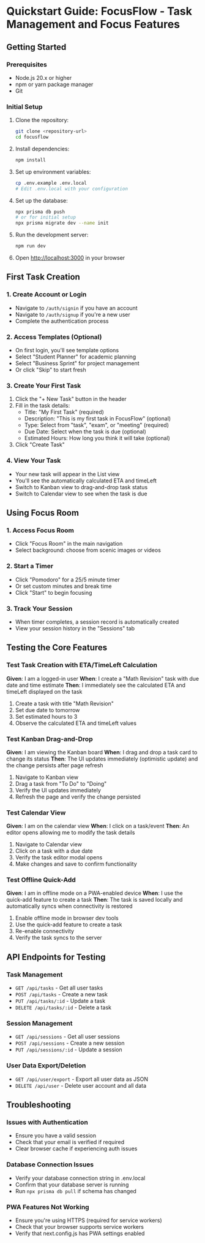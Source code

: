 # Quickstart Guide: FocusFlow - Task Management and Focus Features

## Getting Started

### Prerequisites
- Node.js 20.x or higher
- npm or yarn package manager
- Git

### Initial Setup
1. Clone the repository:
   ```bash
   git clone <repository-url>
   cd focusflow
   ```

2. Install dependencies:
   ```bash
   npm install
   ```

3. Set up environment variables:
   ```bash
   cp .env.example .env.local
   # Edit .env.local with your configuration
   ```

4. Set up the database:
   ```bash
   npx prisma db push
   # or for initial setup
   npx prisma migrate dev --name init
   ```

5. Run the development server:
   ```bash
   npm run dev
   ```

6. Open [http://localhost:3000](http://localhost:3000) in your browser

## First Task Creation

### 1. Create Account or Login
- Navigate to `/auth/signin` if you have an account
- Navigate to `/auth/signup` if you're a new user
- Complete the authentication process

### 2. Access Templates (Optional)
- On first login, you'll see template options
- Select "Student Planner" for academic planning
- Select "Business Sprint" for project management
- Or click "Skip" to start fresh

### 3. Create Your First Task
1. Click the "+ New Task" button in the header
2. Fill in the task details:
   - Title: "My First Task" (required)
   - Description: "This is my first task in FocusFlow" (optional)
   - Type: Select from "task", "exam", or "meeting" (required)
   - Due Date: Select when the task is due (optional)
   - Estimated Hours: How long you think it will take (optional)
3. Click "Create Task"

### 4. View Your Task
- Your new task will appear in the List view
- You'll see the automatically calculated ETA and timeLeft
- Switch to Kanban view to drag-and-drop task status
- Switch to Calendar view to see when the task is due

## Using Focus Room

### 1. Access Focus Room
- Click "Focus Room" in the main navigation
- Select background: choose from scenic images or videos

### 2. Start a Timer
- Click "Pomodoro" for a 25/5 minute timer
- Or set custom minutes and break time
- Click "Start" to begin focusing

### 3. Track Your Session
- When timer completes, a session record is automatically created
- View your session history in the "Sessions" tab

## Testing the Core Features

### Test Task Creation with ETA/TimeLeft Calculation
**Given**: I am a logged-in user
**When**: I create a "Math Revision" task with due date and time estimate
**Then**: I immediately see the calculated ETA and timeLeft displayed on the task

1. Create a task with title "Math Revision"
2. Set due date to tomorrow
3. Set estimated hours to 3
4. Observe the calculated ETA and timeLeft values

### Test Kanban Drag-and-Drop
**Given**: I am viewing the Kanban board
**When**: I drag and drop a task card to change its status
**Then**: The UI updates immediately (optimistic update) and the change persists after page refresh

1. Navigate to Kanban view
2. Drag a task from "To Do" to "Doing"
3. Verify the UI updates immediately
4. Refresh the page and verify the change persisted

### Test Calendar View
**Given**: I am on the calendar view
**When**: I click on a task/event
**Then**: An editor opens allowing me to modify the task details

1. Navigate to Calendar view
2. Click on a task with a due date
3. Verify the task editor modal opens
4. Make changes and save to confirm functionality

### Test Offline Quick-Add
**Given**: I am in offline mode on a PWA-enabled device
**When**: I use the quick-add feature to create a task
**Then**: The task is saved locally and automatically syncs when connectivity is restored

1. Enable offline mode in browser dev tools
2. Use the quick-add feature to create a task
3. Re-enable connectivity
4. Verify the task syncs to the server

## API Endpoints for Testing

### Task Management
- `GET /api/tasks` - Get all user tasks
- `POST /api/tasks` - Create a new task
- `PUT /api/tasks/:id` - Update a task
- `DELETE /api/tasks/:id` - Delete a task

### Session Management
- `GET /api/sessions` - Get all user sessions
- `POST /api/sessions` - Create a new session
- `PUT /api/sessions/:id` - Update a session

### User Data Export/Deletion
- `GET /api/user/export` - Export all user data as JSON
- `DELETE /api/user` - Delete user account and all data

## Troubleshooting

### Issues with Authentication
- Ensure you have a valid session
- Check that your email is verified if required
- Clear browser cache if experiencing auth issues

### Database Connection Issues
- Verify your database connection string in .env.local
- Confirm that your database server is running
- Run `npx prisma db pull` if schema has changed

### PWA Features Not Working
- Ensure you're using HTTPS (required for service workers)
- Check that your browser supports service workers
- Verify that next.config.js has PWA settings enabled